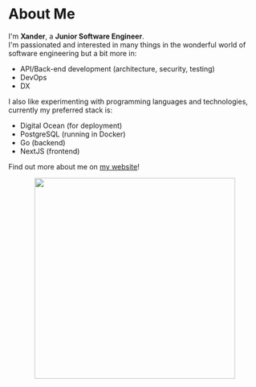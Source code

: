 # About Me

 I'm <b>Xander</b>, a <b>Junior Software Engineer</b>.\
 I'm passionated and interested in many things in the wonderful world of software engineering but a bit more in:
- API/Back-end development (architecture, security, testing)
- DevOps
- DX

 I also like experimenting with programming languages and technologies, currently my preferred stack is:
- Digital Ocean (for deployment)
- PostgreSQL (running in Docker)
- Go (backend)
- NextJS (frontend)

Find out more about me on <a href="https://xdoubleu.com">my website</a>!<br>

<p align="center">
 <img height="400" src="https://i.redd.it/neverhappenedtoanyoneright-v0-0sluprg8pvfb1.png?s=d0b31988aad55fd30e308005aa5d979c72e8bb33">
</p>
